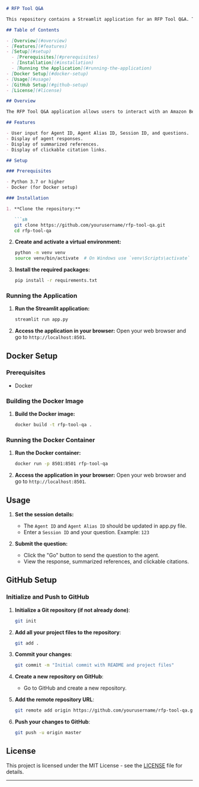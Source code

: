 ```markdown
# RFP Tool Q&A

This repository contains a Streamlit application for an RFP Tool Q&A. The application uses Amazon Bedrock Agent Runtime to process user questions and provide responses along with summarized references and citations.

## Table of Contents

- [Overview](#overview)
- [Features](#features)
- [Setup](#setup)
  - [Prerequisites](#prerequisites)
  - [Installation](#installation)
  - [Running the Application](#running-the-application)
- [Docker Setup](#docker-setup)
- [Usage](#usage)
- [GitHub Setup](#github-setup)
- [License](#license)

## Overview

The RFP Tool Q&A application allows users to interact with an Amazon Bedrock Agent by entering questions and receiving detailed responses. The application provides a user-friendly interface to input session details and questions, and displays the agent's responses, summarized references, and citations.

## Features

- User input for Agent ID, Agent Alias ID, Session ID, and questions.
- Display of agent responses.
- Display of summarized references.
- Display of clickable citation links.

## Setup

### Prerequisites

- Python 3.7 or higher
- Docker (for Docker setup)

### Installation

1. **Clone the repository:**

   ```sh
   git clone https://github.com/yourusername/rfp-tool-qa.git
   cd rfp-tool-qa
   ```

2. **Create and activate a virtual environment:**

   ```sh
   python -m venv venv
   source venv/bin/activate  # On Windows use `venv\Scripts\activate`
   ```

3. **Install the required packages:**

   ```sh
   pip install -r requirements.txt
   ```

### Running the Application

1. **Run the Streamlit application:**

   ```sh
   streamlit run app.py
   ```

2. **Access the application in your browser:**
   Open your web browser and go to `http://localhost:8501`.

## Docker Setup

### Prerequisites

- Docker

### Building the Docker Image

1. **Build the Docker image:**

   ```sh
   docker build -t rfp-tool-qa .
   ```

### Running the Docker Container

1. **Run the Docker container:**

   ```sh
   docker run -p 8501:8501 rfp-tool-qa
   ```

2. **Access the application in your browser:**
   Open your web browser and go to `http://localhost:8501`.

## Usage

1. **Set the session details:**
   - The `Agent ID` and `Agent Alias ID` should be updated in app.py file.
   - Enter a `Session ID` and your question. Example: `123` 

2. **Submit the question:**
   - Click the "Go" button to send the question to the agent.
   - View the response, summarized references, and clickable citations.

## GitHub Setup

### Initialize and Push to GitHub

1. **Initialize a Git repository (if not already done)**:
   ```sh
   git init
   ```

2. **Add all your project files to the repository**:
   ```sh
   git add .
   ```

3. **Commit your changes**:
   ```sh
   git commit -m "Initial commit with README and project files"
   ```

4. **Create a new repository on GitHub**:
   - Go to GitHub and create a new repository.

5. **Add the remote repository URL**:
   ```sh
   git remote add origin https://github.com/yourusername/rfp-tool-qa.git
   ```

6. **Push your changes to GitHub**:
   ```sh
   git push -u origin master
   ```

## License

This project is licensed under the MIT License - see the [LICENSE](LICENSE) file for details.

---